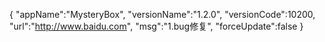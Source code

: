 {
  "appName":"MysteryBox",
  "versionName":"1.2.0",
  "versionCode":10200,
  "url":"http://www.baidu.com",
  "msg":"1.bug修复",
  "forceUpdate":false
}